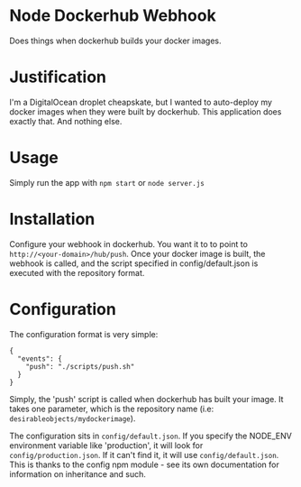 Node Dockerhub Webhook
======================
Does things when dockerhub builds your docker images.

Justification
=============
I'm a DigitalOcean droplet cheapskate, but I wanted to auto-deploy my docker images when they were built by dockerhub. This application does exactly that. And nothing else.

Usage
=====
Simply run the app with ```npm start``` or ```node server.js```

Installation
============
Configure your webhook in dockerhub. You want it to to point to ```http://<your-domain>/hub/push```. Once your docker image is built, the webhook is called, and the script specified in config/default.json is executed with the repository format.

Configuration
=============
The configuration format is very simple:
```
{
  "events": {
    "push": "./scripts/push.sh"
  }
}
```

Simply, the 'push' script is called when dockerhub has built your image. It takes one parameter, which is the repository name (i.e: ```desirableobjects/mydockerimage```).

The configuration sits in ```config/default.json```. If you specify the NODE_ENV environment variable like 'production', it will look for ```config/production.json```. If it can't find it, it will use ```config/default.json```. This is thanks to the config npm module - see its own documentation for information on inheritance and such.
